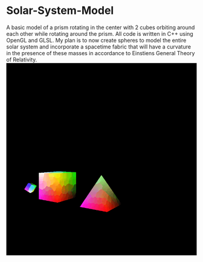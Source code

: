 # Solar-System-Model
A basic model of a prism rotating in the center with 2 cubes orbiting around each other while rotating around the prism. All code is written in C++ using OpenGL and GLSL. My plan is to now create spheres to model the entire solar system and incorporate a spacetime fabric that will have a curvature in the presence of these masses in accordance to Einstiens General Theory of Relativity. 
![](SolarSystem.gif)
